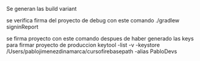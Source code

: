 Se generan las build variant

se verifica firma del proyecto de debug con este comando ./gradlew signinReport

se firma proyecto con este comando despues de haber generado las keys para firmar proyecto de produccion
keytool -list -v -keystore /Users/pablojimenezdinamarca/cursofirebasepath -alias PabloDevs 